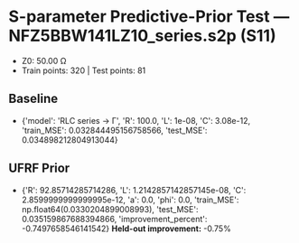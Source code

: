 # S-parameter Predictive-Prior Test — NFZ5BBW141LZ10_series.s2p (S11)
- Z0: 50.00 Ω
- Train points: 320  |  Test points: 81

## Baseline
- {'model': 'RLC series -> Γ', 'R': 100.0, 'L': 1e-08, 'C': 3.08e-12, 'train_MSE': 0.032844495156758566, 'test_MSE': 0.034898212804913044}

## UFRF Prior
- {'R': 92.85714285714286, 'L': 1.2142857142857145e-08, 'C': 2.8599999999999995e-12, 'a': 0.0, 'phi': 0.0, 'train_MSE': np.float64(0.0330204899008993), 'test_MSE': 0.035159867688394866, 'improvement_percent': -0.7497658546141542}
**Held-out improvement:** -0.75%